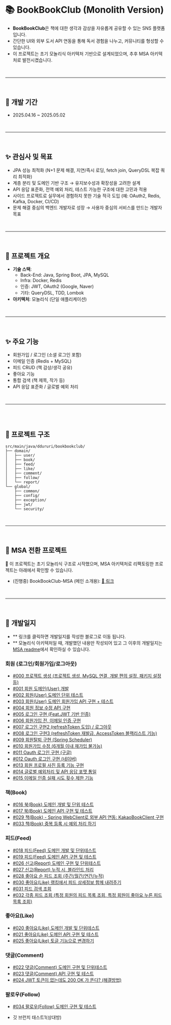
# 📚 BookBookClub (Monolith Version)
- **BookBookClub**은 책에 대한 생각과 감상을 자유롭게 공유할 수 있는 SNS 플랫폼입니다.  
- 간단한 UI와 외부 도서 API 연동을 통해 독서 경험을 나누고, 커뮤니티를 형성할 수 있습니다.
- 이 프로젝트는 초기 모놀리식 아키텍처 기반으로 설계되었으며, 추후 MSA 아키텍처로 발전시켰습니다.



<br>

----

<br>

## 📆 개발 기간 
- 2025.04.16 ~ 2025.05.02

<br>

----

<br>

## ✨ 관심사 및 목표
- JPA 성능 최적화 (N+1 문제 해결, 지연/즉시 로딩, fetch join, QueryDSL 복잡 쿼리 최적화)
- 계층 분리 및 도메인 기반 구조 → 유지보수성과 확장성을 고려한 설계
- API 응답 표준화, 전역 예외 처리, 테스트 가능한 구조에 대한 고민과 적용
- 사이드 프로젝트로 실무에서 경험하지 못한 기술 적극 도입 (예: OAuth2, Redis, Kafka, Docker, CI/CD)
- 문제 해결 중심의 백엔드 개발자로 성장 → 사용자 중심의 서비스를 만드는 개발자 목표

<br>

----

<br>

## 🚀 프로젝트 개요
- **기술 스택**:
    - Back-End: Java, Spring Boot, JPA, MySQL
    - Infra: Docker, Redis
    - 인증: JWT, OAuth2 (Google, Naver)
    - 기타: QueryDSL, TDD, Lombok
- **아키텍처**: 모놀리식 (단일 애플리케이션)




<br>

----

<br>

## ✨ 주요 기능

- 회원가입 / 로그인 (소셜 로그인 포함)
- 이메일 인증 (Redis + MySQL)
- 피드 CRUD (책 감상/생각 공유)
- 좋아요 기능
- 통합 검색 (책 제목, 작가 등)
- API 응답 표준화 / 글로벌 예외 처리

<br>

----

<br>


<br>


## 📁 프로젝트 구조
~~~
src/main/java/ddururi/bookbookclub/
├── domain/
│   ├── user/
│   ├── book/
│   ├── feed/
│   ├── like/
│   ├── comment/
│   ├── follow/
│   └── report/
└── global/
    ├── common/
    ├── config/
    ├── exception/
    ├── jwt/
    └── security/

~~~


<br>

----

<br>

## 🔗 MSA 전환 프로젝트
📢 이 프로젝트는 초기 모놀리식 구조로 시작했으며, MSA 아키텍처로 리팩토링한 프로젝트는 아래에서 확인할 수 있습니다.

- (진행중) BookBookClub-MSA (메인 소개용): [🔗 링크](https://github.com/ddururiiiiiii/BookBookClub-MSA)
<br>

----

<br>

## 📕 개발일지
- ** 링크를 클릭하면 개발일지를 작성한 블로그로 이동 됩니다.
- ** 모놀리식 아키텍처일 때, 개발했던 내용만 작성되어 있고 그 이후의 개발일지는 [MSA readme](https://github.com/ddururiiiiiii/BookBookClub-MSA/blob/main/README.md)에서 확인하실 수 있습니다. 

### 회원 (로그인/회원가입/로그아웃)
- [#000 프로젝트 생성 (프로젝트 생성, MySQL 연결, 개발 편의 설정, 패키지 설정 등)](https://ddururiiiiiii.tistory.com/598)
- [#001 회원 도메인(User) 개발](https://ddururiiiiiii.tistory.com/604)
- [#002 회원(User) 도메인 단위 테스트](https://ddururiiiiiii.tistory.com/605)
- [#003 회원(User) 도메인 회원가입 API 구현 + 테스트](https://ddururiiiiiii.tistory.com/608)
- [#004 회원 정보 수정 API 구현](https://ddururiiiiiii.tistory.com/610)
- [#005 로그인 구현 (Feat.JWT 기반 인증)](https://ddururiiiiiii.tistory.com/611)
- [#006 회원가입 전, 이메일 인증 구현](https://ddururiiiiiii.tistory.com/613)
- [#007 로그인 구현2 (refreshToken 도입) / 로그아웃](https://ddururiiiiiii.tistory.com/614)
- [#008 로그인 구현3 (refreshToken 재발급, AccessToken 블랙리스트 기능)](https://ddururiiiiiii.tistory.com/615)
- [#009 회원탈퇴 구현 (Spring Scheduler)](https://ddururiiiiiii.tistory.com/616)
- [#010 회원가입 수정 (6개월 이내 재가입 불가능)](https://ddururiiiiiii.tistory.com/617)
- [#011 Oauth 로그인 구현 (구글)](https://ddururiiiiiii.tistory.com/618)
- [#012 Oauth 로그인 구현 (네이버)](https://ddururiiiiiii.tistory.com/619)
- [#013 회원 프로필 사진 등록 기능 구현](https://ddururiiiiiii.tistory.com/620)
- [#014 글로벌 예외처리 및 API 응답 포맷 통일](https://ddururiiiiiii.tistory.com/621)
- [#015 이메일 인증 실패 시도 횟수 제한 기능](https://ddururiiiiiii.tistory.com/623)

### 책(Book)
- [#016 북(Book) 도메인 개발 및 단위 테스트](https://ddururiiiiiii.tistory.com/637)
- [#017 북(Book) 도메인 API 구현 및 테스트](https://ddururiiiiiii.tistory.com/639)
- [#029 책(Book) - Spring WebClient로 외부 API 연동: KakaoBookClient 구현](https://ddururiiiiiii.tistory.com/653)
- [#033 책(Book) 중복 등록 시 예외 처리 하기](https://ddururiiiiiii.tistory.com/658)

### 피드(Feed)
- [#018 피드(Feed) 도메인 개발 및 단위테스트](https://ddururiiiiiii.tistory.com/640)
- [#019 피드(Feed) 도메인 API 구현 및 테스트](https://ddururiiiiiii.tistory.com/641)
- [#026 신고(Report) 도메인 구현 및 단위테스트](https://ddururiiiiiii.tistory.com/650)
- [#027 신고(Report) 누적 시, 블라인드 처리](https://ddururiiiiiii.tistory.com/651)
- [#028 좋아요 순 피드 조회 (주간/월간/연간/누적)](https://ddururiiiiiii.tistory.com/652)
- [#030 좋아요(Like) 랭킹에서 피드 상세정보 함께 내려주기](https://ddururiiiiiii.tistory.com/654)
- [#031 피드 검색 조회](https://ddururiiiiiii.tistory.com/656)
- [#032 각종 피드 조회 (특정 회원의 피드 목록 조회, 특정 회원이 좋아요 누른 피드 목록 조회)](https://ddururiiiiiii.tistory.com/657)

### 좋아요(Like)
- [#020 좋아요(Like) 도메인 개발 및 단위테스트](https://ddururiiiiiii.tistory.com/642)
- [#021 좋아요(Like) 도메인 API 구현 및 테스트](https://ddururiiiiiii.tistory.com/643)
- [#025 좋아요(Like) 토글 기능으로 변경하기](https://ddururiiiiiii.tistory.com/648)

### 댓글(Comment)
- [#022 댓글(Comment) 도메인 구현 및 단위테스트](https://ddururiiiiiii.tistory.com/644)
- [#023 댓글(Comment) API 구현 및 테스트](https://ddururiiiiiii.tistory.com/645)
- [#024 JWT 토큰이 없는데도 200 OK 가 뜬다? (해결방법)](https://ddururiiiiiii.tistory.com/646)

### 팔로우(Follow)
- [#034 팔로우(Follow) 도메인 구현 및 테스트](https://ddururiiiiiii.tistory.com/659)

- 깃 브런치 태스트1(상대방)
